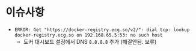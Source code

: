 # 이슈사항
- `ERROR: Get "https://docker-registry.ecg.so/v2/": dial tcp: lookup docker-registry.ecg.so on 192.168.65.5:53: no such host`
  - 도커 대시보드 설정에서 DNS `8.8.8.8` 추가 (해결안됨. 보류)
  
